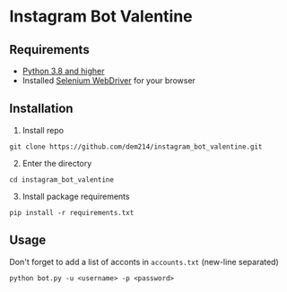 # Instagram Bot Valentine

## Requirements

* [Python 3.8 and higher](https://www.python.org/downloads/)
* Installed [Selenium WebDriver](https://www.selenium.dev/downloads/) for your browser

## Installation

1. Install repo

`git clone https://github.com/dem214/instagram_bot_valentine.git`

2. Enter the directory

`cd instagram_bot_valentine`

3. Install package requirements

`pip install -r requirements.txt`

## Usage

Don't forget to add a list of acconts in `accounts.txt` (new-line separated)

`python bot.py -u <username> -p <password>`
